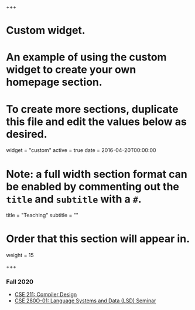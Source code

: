 +++
# Custom widget.
# An example of using the custom widget to create your own homepage section.
# To create more sections, duplicate this file and edit the values below as desired.
widget = "custom"
active = true
date = 2016-04-20T00:00:00

# Note: a full width section format can be enabled by commenting out the `title` and `subtitle` with a `#`.
title = "Teaching"
subtitle = ""

# Order that this section will appear in.
weight = 15

+++

### Fall 2020

- [CSE 211: Compiler Design](https://users.soe.ucsc.edu/~tsorensen/classes/cse211fall20)
- [CSE 280O-01: Language Systems and Data (LSD) Seminar]()

